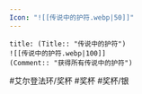 ```yaml
---
Icon: "![[传说中的护符.webp|50]]"
---
```

```ad-common-silver-trophy
title: (Title:: "传说中的护符")
![[传说中的护符.webp|100]]
(Comment:: "获得所有传说中的护符")
```

#艾尔登法环/奖杯 #奖杯 #奖杯/银